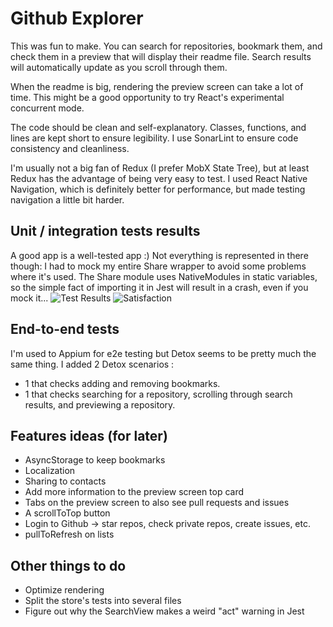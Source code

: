 # Github Explorer
This was fun to make. You can search for repositories, bookmark them, and check them in a preview that will display their readme file.
Search results will automatically update as you scroll through them.

When the readme is big, rendering the preview screen can take a lot of time.
This might be a good opportunity to try React's experimental concurrent mode.

The code should be clean and self-explanatory. Classes, functions, and lines are kept short to ensure legibility.
I use SonarLint to ensure code consistency and cleanliness.

I'm usually not a big fan of Redux (I prefer MobX State Tree), but at least Redux has the advantage of being very easy to test.
I used React Native Navigation, which is definitely better for performance, but made testing navigation a little bit harder.

## Unit / integration tests results
A good app is a well-tested app :)
Not everything is represented in there though: I had to mock my entire Share wrapper to avoid some problems where it's used.
The Share module uses NativeModules in static variables, so the simple fact of importing it in Jest will result in a crash, even if you mock it...
![Test Results](https://i.imgur.com/cOqFIEc.png "All clear!")
![Satisfaction](https://i.imgur.com/cLLOVbb.png "Feels good")

## End-to-end tests
I'm used to Appium for e2e testing but Detox seems to be pretty much the same thing.
I added 2 Detox scenarios :
- 1 that checks adding and removing bookmarks.
- 1 that checks searching for a repository, scrolling through search results, and previewing a repository.

## Features ideas (for later)
- AsyncStorage to keep bookmarks
- Localization
- Sharing to contacts
- Add more information to the preview screen top card
- Tabs on the preview screen to also see pull requests and issues
- A scrollToTop button
- Login to Github -> star repos, check private repos, create issues, etc.
- pullToRefresh on lists

## Other things to do
- Optimize rendering
- Split the store's tests into several files
- Figure out why the SearchView makes a weird "act" warning in Jest
